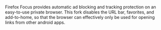 Firefox Focus provides automatic ad blocking and tracking protection on an easy-to-use private browser. This fork disables the URL bar, favorites, and add-to-home, so that the browser can effectively only be used for opening links from other android apps.
